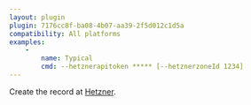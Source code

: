 ```yaml
---
layout: plugin
plugin: 7176cc8f-ba08-4b07-aa39-2f5d012c1d5a
compatibility: All platforms
examples:
    -
        name: Typical
        cmd: ‑‑hetznerapitoken ***** [‑‑hetznerzoneId 1234]
---
```

Create the record at [Hetzner](https://www.hetzner.com/). 